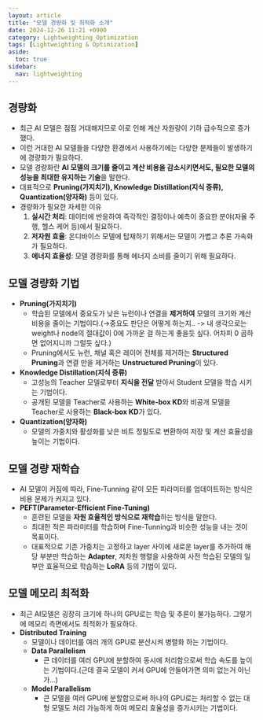 ```yaml
---
layout: article
title: "모델 경량화 및 최적화 소개"
date: 2024-12-26 11:21 +0900
category: Lightweighting_Optimization
tags: [Lightweighting & Optimization]
aside:
  toc: true
sidebar:
  nav: lightweighting
---
```

## 경량화

- 최근 AI 모델은 점점 거대해지므로 이로 인해 계산 자원량이 기하 급수적으로 증가했다.
- 이런 거대한 AI 모델들을 다양한 환경에서 사용하기에는 다양한 문제들이 발생하기에 경량화가 필요하다.
- 모델 경량화란 **AI 모델의 크기를 줄이고 계산 비용을 감소시키면서도, 필요한 모델의 성능을 최대한 유지하는 기술**을 말한다.
- 대표적으로 **Pruning(가지치기), Knowledge Distillation(지식 증류), Quantization(양자화)** 등이 있다.
- 경량화가 필요한 자세한 이유
    1. **실시간 처리**: 데이터에 반응하여 즉각적인 결정이나 예측이 중요한 분야(자율 주행, 헬스 케어 등)에서 필요하다.
    2. **저자원 효율**: 온디바이스 모델에 탑재하기 위해서는 모델이 가볍고 추론 가속화가 필요하다.
    3. **에너지 효율성**: 모델 경량화를 통해 에너지 소비를 줄이기 위해 필요하다.

## 모델 경량화 기법

- **Pruning(가지치기)**
    - 학습된 모델에서 중요도가 낮은 뉴런이나 연결을 **제거하여** 모델의 크기와 계산 비용을 줄이는 기법이다.(→중요도 판단은 어떻게 하는지.. -> 내 생각으로는 weight나 node의 절대값이 0에 가까운 걸 하는게 좋을듯 싶다. 어차피 0 곱하면 없어지니까 그럴듯 싶다.)
    - Pruning에서도 뉴런, 채널 혹은 레이어 전체를 제거하는 **Structured Pruning**과 연결 만을 제거하는 **Unstructured Pruning**이 있다.
- **Knowledge Distillation(지식 증류)**
    - 고성능의 Teacher 모델로부터 **지식을 전달** 받아서 Student 모델을 학습 시키는 기법이다.
    - 공개된 모델을 Teacher로 사용하는 **White-box KD**와 비공개 모델을 Teacher로 사용하는 **Black-box KD**가 있다.
- **Quantization(양자화)**
    - 모델의 가중치와 활성화를 낮은 비트 정밀도로 변환하여 저장 및 계산 효율성을 높이는 기법이다.

## 모델 경량 재학습

- AI 모델이 커짐에 따라, Fine-Tunning 같이 모든 파라미터를 업데이트하는 방식은 비용 문제가 커지고 있다.
- **PEFT(Parameter-Efficient Fine-Tuning)**
    - 훈련된 모델을 **자원 효율적인 방식으로 재학습**하는 방식을 말한다.
    - 최대한 적은 파라미터를 학습하며 Fine-Tunning과 비슷한 성능을 내는 것이 목표이다.
    - 대표적으로 기존 가중치는 고정하고 layer 사이에 새로운 layer를 추가하여 해당 부분만 학습하는 **Adapter**, 저차원 행렬을 사용하여 사전 학습된 모델의 일부만 효율적으로 학습하는 **LoRA** 등의 기법이 있다.

## 모델 메모리 최적화

- 최근 AI모델은 굉장히 크기에 하나의 GPU로는 학습 및 추론이 불가능하다. 그렇기에 메모리 측면에서도 최적화가 필요하다.
- **Distributed Training**
    - 모델이나 데이터를 여러 개의 GPU로 분산시켜 병렬화 하는 기법이다.
    - **Data Parallelism**
        - 큰 데이터를 여러  GPU에 분할하여 동시에 처리함으로써 학습 속도를 높이는 기법이다.(근데 결국 모델이 커서 GPU에 안들어가면 의미 없는거 아닌가…)
    - **Model Parallelism**
        - 큰 모델을 여러 GPU에 분할함으로써 하나의 GPU로는 처리할 수 없는 대형 모델도 처리 가능하게 하여 메모리 효율성을 증가시키는 기법이다.
